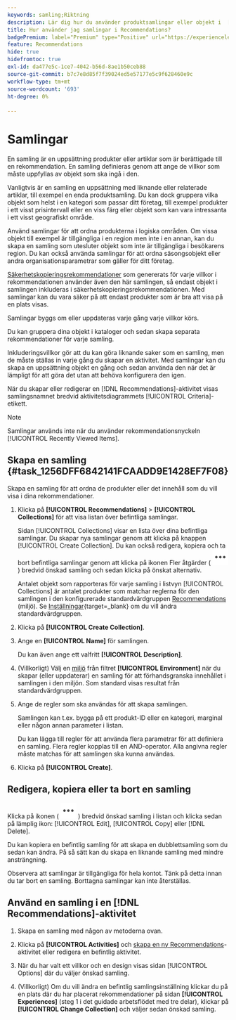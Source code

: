 ```yaml
---
keywords: samling;Riktning
description: Lär dig hur du använder produktsamlingar eller objekt i  [!DNL Target Recommendations].
title: Hur använder jag samlingar i Recommendations?
badgePremium: label="Premium" type="Positive" url="https://experienceleague.adobe.com/docs/target/using/introduction/intro.html?lang=en#premium newtab=true" tooltip="Se vad som ingår i Target Premium."
feature: Recommendations
hide: true
hidefromtoc: true
exl-id: da477e5c-1ce7-4042-b56d-8ae1b50ceb88
source-git-commit: b7c7e8d85f7f39024ed5e57177e5c9f628460e9c
workflow-type: tm+mt
source-wordcount: '693'
ht-degree: 0%

---
```


# Samlingar

En samling är en uppsättning produkter eller artiklar som är berättigade till en rekommendation. En samling definieras genom att ange de villkor som måste uppfyllas av objekt som ska ingå i den.

Vanligtvis är en samling en uppsättning med liknande eller relaterade artiklar, till exempel en enda produktsamling. Du kan dock gruppera vilka objekt som helst i en kategori som passar ditt företag, till exempel produkter i ett visst prisintervall eller en viss färg eller objekt som kan vara intressanta i ett visst geografiskt område.

Använd samlingar för att ordna produkterna i logiska områden. Om vissa objekt till exempel är tillgängliga i en region men inte i en annan, kan du skapa en samling som utesluter objekt som inte är tillgängliga i besökarens region. Du kan också använda samlingar för att ordna säsongsobjekt eller andra organisationsparametrar som gäller för ditt företag.

[Säkerhetskopieringsrekommendationer](/help/main/c-recommendations/c-algorithms/backup-recs.md) som genererats för varje villkor i rekommendationen använder även den här samlingen, så endast objekt i samlingen inkluderas i säkerhetskopieringsrekommendationen. Med samlingar kan du vara säker på att endast produkter som är bra att visa på en plats visas.

Samlingar byggs om eller uppdateras varje gång varje villkor körs.

Du kan gruppera dina objekt i kataloger och sedan skapa separata rekommendationer för varje samling.

Inkluderingsvillkor gör att du kan göra liknande saker som en samling, men de måste ställas in varje gång du skapar en aktivitet. Med samlingar kan du skapa en uppsättning objekt en gång och sedan använda den när det är lämpligt för att göra det utan att behöva konfigurera den igen.

När du skapar eller redigerar en [!DNL Recommendations]-aktivitet visas samlingsnamnet bredvid aktivitetsdiagrammets [!UICONTROL Criteria]-etikett.

>[!NOTE]
>
>Samlingar används inte när du använder rekommendationsnyckeln [!UICONTROL Recently Viewed Items].

## Skapa en samling {#task_1256DFF6842141FCAADD9E1428EF7F08}

Skapa en samling för att ordna de produkter eller det innehåll som du vill visa i dina rekommendationer.

1. Klicka på **[!UICONTROL Recommendations]** > **[!UICONTROL Collections]** för att visa listan över befintliga samlingar.

   Sidan [!UICONTROL Collections] visar en lista över dina befintliga samlingar. Du skapar nya samlingar genom att klicka på knappen [!UICONTROL Create Collection]. Du kan också redigera, kopiera och ta bort befintliga samlingar genom att klicka på ikonen Fler åtgärder ( ![ikonen Fler åtgärder](/help/main/assets/icons/MoreSmallList.svg) ) bredvid önskad samling och sedan klicka på önskat alternativ.

   Antalet objekt som rapporteras för varje samling i listvyn [!UICONTROL Collections] är antalet produkter som matchar reglerna för den samlingen i den konfigurerade standardvärdgruppen [Recommendations](/help/main/administrating-target/hosts.md) (miljö). Se [Inställningar](https://experienceleague.adobe.com/docs/target-dev/developer/recommendations.html){target=_blank} om du vill ändra standardvärdgruppen.

1. Klicka på **[!UICONTROL Create Collection]**.

1. Ange en **[!UICONTROL Name]** för samlingen.

   Du kan även ange ett valfritt **[!UICONTROL Description]**.

1. (Villkorligt) Välj en [miljö](/help/main/administrating-target/environments.md) från filtret **[!UICONTROL Environment]** när du skapar (eller uppdaterar) en samling för att förhandsgranska innehållet i samlingen i den miljön. Som standard visas resultat från standardvärdgruppen.

1. Ange de regler som ska användas för att skapa samlingen.

   Samlingen kan t.ex. bygga på ett produkt-ID eller en kategori, marginal eller någon annan parameter i listan.

   Du kan lägga till regler för att använda flera parametrar för att definiera en samling. Flera regler kopplas till en AND-operator. Alla angivna regler måste matchas för att samlingen ska kunna användas.

1. Klicka på **[!UICONTROL Create]**.

<!-- ## Create a collection using [!UICONTROL Advanced Search]

You can also create collections using [!UICONTROL Advanced Search] on the [Catalog Search](/help/main/c-recommendations/c-products/catalog-search.md#save-as) page ([!UICONTROL Recommendations] > [!UICONTROL Catalog Search] > [!UICONTROL Advanced Search]). 

![Save as dialog](/help/main/c-recommendations/c-products/assets/save-as.png)

After creating a search using "id > contains," for example, you can then click [!UICONTROL Save As] > [!UICONTROL Collection].

>[!IMPORTANT]
>
>The [!UICONTROL Advanced Search] functionality is case-insensitive; however, products returned at the time of delivery are based on case-sensitive search. This mismatch might lead to confusion. Ensure that you consider case-sensitivity when you create collections based on results using the [!UICONTROL Advanced Search] functionality. For example, if you perform a search for "Holiday," that initial search lists results containing "Holiday" and "holiday." If you then create a catalog with the intent to return products containing "holiday," only products containing "holiday" are returned. Products containing "Holiday" are not returned. -->

## Redigera, kopiera eller ta bort en samling

Klicka på ikonen ( ![Fler åtgärder](/help/main/assets/icons/MoreSmallList.svg) ) bredvid önskad samling i listan och klicka sedan på lämplig ikon: [!UICONTROL Edit], [!UICONTROL Copy] eller [!DNL Delete].

Du kan kopiera en befintlig samling för att skapa en dubblettsamling som du sedan kan ändra. På så sätt kan du skapa en liknande samling med mindre ansträngning.

Observera att samlingar är tillgängliga för hela kontot. Tänk på detta innan du tar bort en samling. Borttagna samlingar kan inte återställas.

## Använd en samling i en [!DNL Recommendations]-aktivitet

1. Skapa en samling med någon av metoderna ovan.

1. Klicka på **[!UICONTROL Activities]** och [skapa en ny Recommendations](/help/main/c-recommendations/t-create-recs-activity/create-recs-activity.md)-aktivitet eller redigera en befintlig aktivitet.

1. När du har valt ett villkor och en design visas sidan [!UICONTROL Options] där du väljer önskad samling.

1. (Villkorligt) Om du vill ändra en befintlig samlingsinställning klickar du på en plats där du har placerat rekommendationer på sidan **[!UICONTROL Experiences]** (steg 1 i det guidade arbetsflödet med tre delar), klickar på **[!UICONTROL Change Collection]** och väljer sedan önskad samling.
